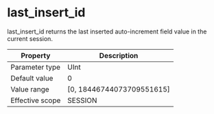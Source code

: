last_insert_id 
===================================

last_insert_id returns the last inserted auto-increment field value in the current session. 


|  **Property**   |       **Description**       |
|-----------------|-----------------------------|
| Parameter type  | UInt                        |
| Default value   | 0                           |
| Value range     | \[0, 18446744073709551615\] |
| Effective scope | SESSION                     |


